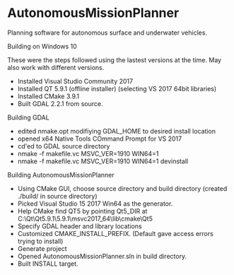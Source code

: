 # AutonomousMissionPlanner
Planning software for autonomous surface and underwater vehicles.

Building on Windows 10 

These were the steps followed using the lastest versions at the time. May also work with different versions.

- Installed Visual Studio Community 2017
- Installed QT 5.9.1 (offline installer) (selecting VS 2017 64bit libraries)
- Installed CMake 3.9.1
- Built GDAL 2.2.1 from source.

Building GDAL

- edited nmake.opt modifiying GDAL_HOME to desired install location
- opened x64 Native Tools COmmand Prompt for VS 2017
- cd'ed to GDAL source directory
- nmake -f makefile.vc MSVC_VER=1910 WIN64=1
- nmake -f makefile.vc MSVC_VER=1910 WIN64=1 devinstall

Building AutonomousMissionPlanner

- Using CMake GUI, choose source directory and build directory (created ./build/ in source directory)
- Picked Visual Studio 15 2017 Win64 as the generator.
- Help CMake find QT5 by pointing Qt5_DIR at C:\Qt\Qt5.9.1\5.9.1\msvc2017_64\lib\cmake\Qt5
- Specify GDAL header and library locations
- Customized CMAKE_INSTALL_PREFIX. (Default gave access errors trying to install)
- Generate project
- Opened AutonomousMissionPlanner.sln in build directory.
- Built INSTALL target.
